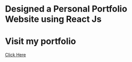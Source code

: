 # Designed a Personal Portfolio Website using React Js
# Visit my portfolio
 [Click Here](https://ashishkr27.vercel.app/)
